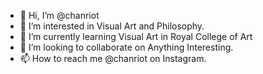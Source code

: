 - 👋 Hi, I’m @chanriot
- 👀 I’m interested in Visual Art and Philosophy.
- 🌱 I’m currently learning Visual Art in Royal College of Art
- 💞️ I’m looking to collaborate on Anything Interesting.
- 📫 How to reach me @chanriot on Instagram.

<!---
chanriot/chanriot is a ✨ special ✨ repository because its `README.md` (this file) appears on your GitHub profile.
You can click the Preview link to take a look at your changes.
--->
